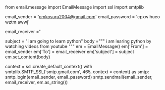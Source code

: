 from email.message import EmailMessage
import ssl
import smtplib

email_sender = 'omkosuru2004@gmail.com'
email_password = 'cpxw hueo wztm awwj'

email_receiver =''

subject = "i am going to learn python"
body ="""
i am learing python by watching videos from youtube
"""
em = EmailMessage()
em['From'] = email_sender
em['To'] = email_receiver
em['subject'] = subject
em.set_content(body)


context = ssl.create_default_context()
with smtplib.SMTP_SSL('smtp.gmail.com', 465, context = context) as smtp:
    smtp.login(email_sender, email_password)
    smtp.sendmail(email_sender, email_receiver, em.as_string())


<!---
Omkosuru/Omkosuru is a ✨ special ✨ repository because its `README.md` (this file) appears on your GitHub profile.
You can click the Preview link to take a look at your changes.
--->
